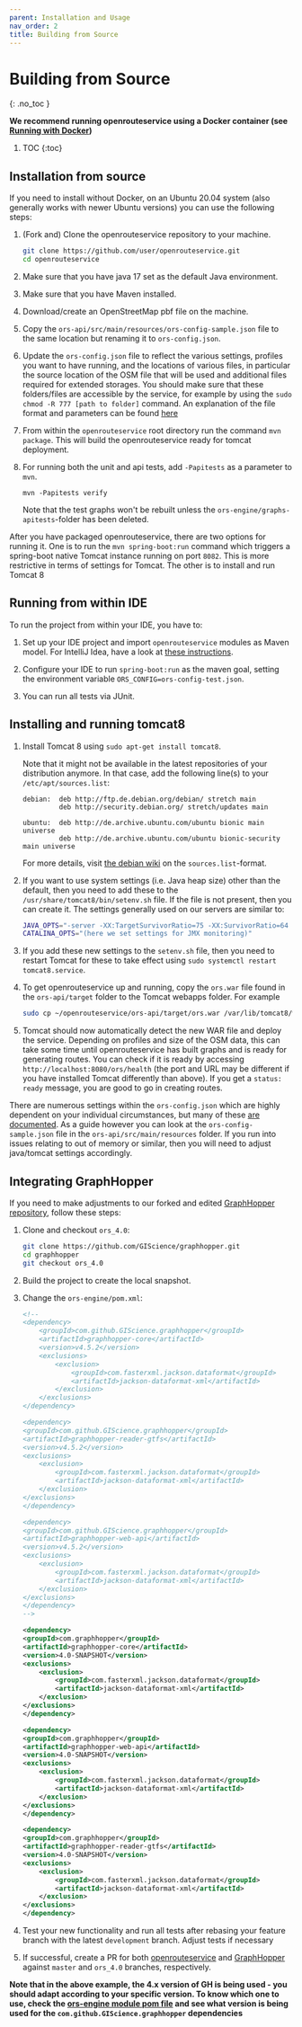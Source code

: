 ```yaml
---
parent: Installation and Usage
nav_order: 2
title: Building from Source
---
```


# Building from Source
{: .no_toc }

**We recommend running openrouteservice using a Docker container (see [Running with Docker](Running-with-Docker))**

1. TOC
{:toc}

## Installation from source

If you need to install without Docker, on an Ubuntu 20.04 system (also generally works with newer Ubuntu versions) you can use the following steps:

  1. (Fork and) Clone the openrouteservice repository to your machine.
      ```bash
      git clone https://github.com/user/openrouteservice.git
      cd openrouteservice
      ```

  2. Make sure that you have java 17 set as the default Java environment.
  3. Make sure that you have Maven installed.
  4. Download/create an OpenStreetMap pbf file on the machine.
  5. Copy the `ors-api/src/main/resources/ors-config-sample.json` file to
     the same location but renaming it to `ors-config.json`.
  6. Update the `ors-config.json` file to reflect the various settings, profiles you
     want to have running, and the locations of various files, in particular
     the source location of the OSM file that will be used and additional files
     required for extended storages. You should make sure that these folders/files
     are accessible by the service, for example by using the `sudo chmod -R 777
     [path to folder]` command.
     An explanation of the file format and parameters can be found [here](Configuration)
  7. From within the `openrouteservice` root directory run the command `mvn package`. This will build
     the openrouteservice ready for tomcat deployment.
  8. For running both the unit and api tests, add `-Papitests` as a parameter to `mvn`.
     ```
     mvn -Papitests verify
     ```
     Note that the test graphs won't be rebuilt
     unless the `ors-engine/graphs-apitests`-folder has been deleted.

After you have packaged openrouteservice, there are two options for running it.
One is to run the `mvn spring-boot:run` command which triggers a spring-boot native
Tomcat instance running on port `8082`.  This is more restrictive in terms of
settings for Tomcat. The other is to install and run Tomcat 8 

## Running from within IDE

To run the project from within your IDE, you have to:

  1. Set up your IDE project and import `openrouteservice`
     modules as Maven model.
     For IntelliJ Idea, have a look at [these instructions](Opening-Project-in-IntelliJ).

  2. Configure your IDE to run `spring-boot:run` as the maven goal, setting the
     environment variable `ORS_CONFIG=ors-config-test.json`.

  3. You can run all tests via JUnit.

## Installing and running tomcat8

  1. Install Tomcat 8 using `sudo apt-get install tomcat8`.

     Note that it might not be available in the latest repositories of your distribution anymore.
     In that case, add the following line(s) to your `/etc/apt/sources.list`:
     ```
     debian:  deb http://ftp.de.debian.org/debian/ stretch main
              deb http://security.debian.org/ stretch/updates main

     ubuntu:  deb http://de.archive.ubuntu.com/ubuntu bionic main universe
              deb http://de.archive.ubuntu.com/ubuntu bionic-security main universe
     ```
     For more details, visit [the debian wiki](https://wiki.debian.org/SourcesList) on the `sources.list`-format.

  2. If you want to use system settings (i.e. Java heap size) other than the
     default, then you need to add these to the
     `/usr/share/tomcat8/bin/setenv.sh` file. If the file is not present, then you
     can create it. The settings generally used on our servers are similar to:

     ```bash
     JAVA_OPTS="-server -XX:TargetSurvivorRatio=75 -XX:SurvivorRatio=64 -XX:MaxTenuringThreshold=3 -XX:+UseConcMarkSweepGC -XX:+UseParNewGC -XX:ParallelGCThreads=4 -Xms105g -Xmx105g -XX:MaxMetaspaceSize=50m"
     CATALINA_OPTS="(here we set settings for JMX monitoring)"
     ```

  3. If you add these new settings to the `setenv.sh` file, then you need to
     restart Tomcat for these to take effect using `sudo systemctl restart
     tomcat8.service`.
  4. To get openrouteservice up and running, copy the `ors.war` file found in
     the `ors-api/target` folder to the Tomcat webapps folder. For
     example

     ```bash
     sudo cp ~/openrouteservice/ors-api/target/ors.war /var/lib/tomcat8/webapps/
     ```

  5. Tomcat should now automatically detect the new WAR file and deploy the
     service. Depending on profiles and size of the OSM data, this can take
     some time until openrouteservice has built graphs and is ready for generating
     routes. You can check if it is ready by accessing
     `http://localhost:8080/ors/health` (the port and URL may be different if you
     have installed Tomcat differently than above). If you get a `status: ready`
     message, you are good to go in creating routes.

There are numerous settings within the `ors-config.json` which are highly dependent
on your individual circumstances, but many of these [are documented](Configuration). As a guide
however you can look at the `ors-config-sample.json` file in the
`ors-api/src/main/resources` folder. If you run into issues relating
to out of memory or similar, then you will need to adjust java/tomcat settings
accordingly.

## Integrating GraphHopper

If you need to make adjustments to our forked and edited [GraphHopper
repository](https://github.com/GIScience/graphhopper), follow these steps:

1. Clone and checkout `ors_4.0`:

   ```bash
   git clone https://github.com/GIScience/graphhopper.git
   cd graphhopper
   git checkout ors_4.0
   ```

2. Build the project to create the local snapshot.

3. Change the `ors-engine/pom.xml`:

   ```xml
   <!--
   <dependency>
       <groupId>com.github.GIScience.graphhopper</groupId>
       <artifactId>graphhopper-core</artifactId>
       <version>v4.5.2</version>
       <exclusions>
           <exclusion>
               <groupId>com.fasterxml.jackson.dataformat</groupId>
               <artifactId>jackson-dataformat-xml</artifactId>
           </exclusion>
       </exclusions>
   </dependency>

   <dependency>
   <groupId>com.github.GIScience.graphhopper</groupId>
   <artifactId>graphhopper-reader-gtfs</artifactId>
   <version>v4.5.2</version>
   <exclusions>
       <exclusion>
           <groupId>com.fasterxml.jackson.dataformat</groupId>
           <artifactId>jackson-dataformat-xml</artifactId>
       </exclusion>
   </exclusions>
   </dependency>

   <dependency>
   <groupId>com.github.GIScience.graphhopper</groupId>
   <artifactId>graphhopper-web-api</artifactId>
   <version>v4.5.2</version>
   <exclusions>
       <exclusion>
           <groupId>com.fasterxml.jackson.dataformat</groupId>
           <artifactId>jackson-dataformat-xml</artifactId>
       </exclusion>
   </exclusions>
   </dependency>
   -->

   <dependency>
   <groupId>com.graphhopper</groupId>
   <artifactId>graphhopper-core</artifactId>
   <version>4.0-SNAPSHOT</version>
   <exclusions>
       <exclusion>
           <groupId>com.fasterxml.jackson.dataformat</groupId>
           <artifactId>jackson-dataformat-xml</artifactId>
       </exclusion>
   </exclusions>
   </dependency>

   <dependency>
   <groupId>com.graphhopper</groupId>
   <artifactId>graphhopper-web-api</artifactId>
   <version>4.0-SNAPSHOT</version>
   <exclusions>
       <exclusion>
           <groupId>com.fasterxml.jackson.dataformat</groupId>
           <artifactId>jackson-dataformat-xml</artifactId>
       </exclusion>
   </exclusions>
   </dependency>

   <dependency>
   <groupId>com.graphhopper</groupId>
   <artifactId>graphhopper-reader-gtfs</artifactId>
   <version>4.0-SNAPSHOT</version>
   <exclusions>
       <exclusion>
           <groupId>com.fasterxml.jackson.dataformat</groupId>
           <artifactId>jackson-dataformat-xml</artifactId>
       </exclusion>
   </exclusions>
   </dependency>
   ```

4. Test your new functionality and run all tests after
   rebasing your feature branch with the latest `development` branch. Adjust
   tests if necessary

5. If successful, create a PR for both
   [openrouteservice](https://github.com/GIScience/openrouteservice/pulls) and
   [GraphHopper](https://github.com/GIScience/graphhopper/pulls) against `master`
   and `ors_4.0` branches, respectively.

**Note that in the above example, the 4.x version of GH is being used - you should
adapt according to your specific version. To know which one to use, check the
[ors-engine module pom file](https://github.com/GIScience/openrouteservice/ors-engine/pom.xml)
and see what version is being used for the `com.github.GIScience.graphhopper`
dependencies**

